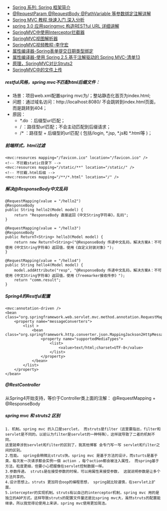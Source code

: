 - [Spring 系列: Spring 框架简介](https://www.ibm.com/developerworks/cn/java/wa-spring1/)
- [@RequestParam @RequestBody @PathVariable 等参数绑定注解详解](http://blog.csdn.net/walkerjong/article/details/7946109)
- [Spring MVC 教程,快速入门,深入分析](http://elf8848.iteye.com/blog/875830)
- [spring 3.0 应用springmvc 构造RESTful URL 详细讲解](http://badqiu.iteye.com/blog/473301)
- [SpringMVC中使用Interceptor拦截器](http://haohaoxuexi.iteye.com/blog/1750680)
- [SpringMVC视图解析器](http://haohaoxuexi.iteye.com/blog/1770554)
- [SpringMVC视频教程-李守宏](http://wenku.baidu.com/view/d36df46665ce0508763213e0.html)
- [属性编译器-Spring表单提交日期类型绑定](http://gaobusi.iteye.com/blog/1210701)
- [属性编译器-使用 Spring 2.5 基于注解驱动的 Spring MVC-清单13](http://www.ibm.com/developerworks/cn/java/j-lo-spring25-mvc/)
- [原理，SpringMVC对比Struts2](http://blog.csdn.net/liou825/article/details/24422113)
-  [SpringMVC中的文件上传](http://www.iqiyi.com/lvyou/xfunchjlb.html)


##### restful风格，spring mvc不匹配html后缀文件：
- 场景：项目web.xml配置spring mvc为<url-pattern>/</url-pattern>；整站静态化首页为index.html;
- 问题：通过域名访问：http://localhost:8080/ 不会跳转到index.html页面，而是跳转到404；
- 原因：  
    - <url-pattern>*.do</url-pattern> ：后缀型url匹配；
    - <url-pattern>/</url-pattern> ：路径型url匹配；不会主动匹配到后缀请求；
    - <url-pattern>/*</url-pattern>          ：路径型 + 后缀型的url匹配 ( 包括/login, *.jsp, *.js和 *.html等 )；

##### 前端样式，html过滤
```
<mvc:resources mapping="/favicon.ico" location="/favicon.ico" />
<!-- 不拦截static目录下 -->
<mvc:resources mapping="/static/**" location="/static/" />	
<!-- 不拦截.html后缀 -->
<mvc:resources mapping="/**/*.html" location="/" />	
```

##### 解决@ResponseBody中文乱码
```
@RequestMapping(value = "/hello2")
@ResponseBody
public String hello2(Model model) {
    return "ResponseBody 直接返回《中文String字符串》，乱码";
}
 
@RequestMapping(value = "/hello3")
@ResponseBody
public ReturnT<String> hello3(Model model) {
    return new ReturnT<String>("@ResponseBody 传递中文乱码，解决方案A：不可使用《中文String字符串》返回值，使用《自定义封装对象》");
}
 
@RequestMapping(value = "/hello4")
public String hello4(Model model) {
    model.addAttribute("resp", "@ResponseBody 传递中文乱码，解决方案A：不可使用《中文String字符串》返回值，使用《freemarker接收传参》");
    return "comm.result";
}
```

##### Spring4的Restful配置
```
<mvc:annotation-driven />
<bean class="org.springframework.web.servlet.mvc.method.annotation.RequestMappingHandlerAdapter">
	<property name="messageConverters">
		<list >
			<bean class="org.springframework.http.converter.json.MappingJackson2HttpMessageConverter">
				<property name="supportedMediaTypes">
					<list>
						<value>text/html;charset=UTF-8</value>
					</list>
				</property>
			</bean>
		</list>
	</property>
</bean>
```

##### @RestController	
从Spring4开始支持，等价于Controller类上面的注解： @RequestMapping + @ResponseBody

##### spring mvc 和 struts2 区别
    1. 机制。spring mvc 的入口是serclet， 而struts是filter（这里要指出，filter和servlet是不同的。以前认为filter是servlet的一种特殊），这样就导致了二者的机制不同，
    这里就牵涉到servlet和filter的区别了，我其他博客 会专门写一写 servlet和filter之间的区别。
    2.性能。 spring会稍微比struts快。spring mvc 是基于方法的设计，而sturts是基于类，每次发一次请求都会实例一個 action ，每个action都会被注入属性， 而spring基于方法，粒度更细，但要小心把握像在servlet控制数据一样。
    3.参数传递。 struts是在接受参数的时候，可以用属性来接受参数， 这就说明参数是让多个方法共享的。
    4.设计思想上。struts 更加符合oop的编程思想， spring就比较谨慎，在servlet上扩展，
    5.intercepter的实现机制。struts有以自己的interceptor机制，spring mvc 用的是独立的AOP方式。这样导致struts的配置文件量还是比spring mvc大，虽然struts的配置能继承，所以我觉得论使用上来讲，spring mvc使用更加简洁。